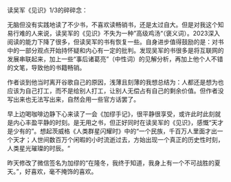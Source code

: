 读吴军《见识》1/3的碎碎念：

无脑但没有实践地读了不少书，不喜欢读畅销书，还是太过自大。但是对我这个知易行难的人来说，读吴军的《见识》不失为一种”高级鸡汤“（褒义词）。2023深入阅读的能力下降了很多，但读吴军的书有恢复一些。自身进步值得鼓励的是：对书中的一部分观点开始持怀疑和内心有一定的批判。发现吴军的书很多是将互联网的发展串联起来，加上一些“事后诸葛亮”（中性词）的见解分析，再加上他个人不错的文笔，导致他的书籍畅销。

作者谈到他当时离开谷歌自己的原因，浅薄且刻薄的我想总结为：人都还是想为也应该为自己打工，而不是给别人打工，让别人无偿占有自己的剩余价值。但作者没写出来也无法写出来，自然会用一些官方话罢了。



早上边喝咖啡边静下心来读了一会《加缪手记》，很平静很享受，或许此时此刻就是内心丰盈平静的时刻。是无用之书，但正好同时在读吴军的《见识》，感慨“天才是少有的”。想起茨威格《人类群星闪耀时》中的“一个民族，千百万人里面才出一个天才；人世间数百万个闲暇的小时流逝过去，方始出现一个真正的历史性时刻，人类星光璀璨的时辰。“

昨天修改了微信签名为加缪的“在隆冬，我终于知道，我身上有一个不可战胜的夏天。”，好喜欢，毫不掩饰的喜欢。